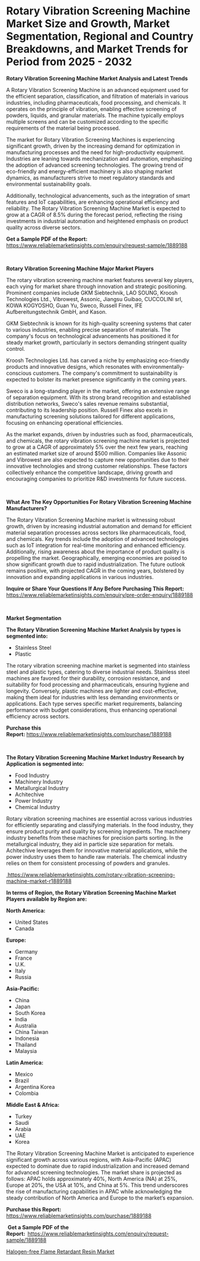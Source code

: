 <p><h1>Rotary Vibration Screening Machine Market Size and Growth, Market Segmentation, Regional and Country Breakdowns, and Market Trends for Period from 2025 -  2032</h1></p><p><strong>Rotary Vibration Screening Machine Market Analysis and Latest Trends</strong></p>
<p><p>A Rotary Vibration Screening Machine is an advanced equipment used for the efficient separation, classification, and filtration of materials in various industries, including pharmaceuticals, food processing, and chemicals. It operates on the principle of vibration, enabling effective screening of powders, liquids, and granular materials. The machine typically employs multiple screens and can be customized according to the specific requirements of the material being processed.</p><p>The market for Rotary Vibration Screening Machines is experiencing significant growth, driven by the increasing demand for optimization in manufacturing processes and the need for high-productivity equipment. Industries are leaning towards mechanization and automation, emphasizing the adoption of advanced screening technologies. The growing trend of eco-friendly and energy-efficient machinery is also shaping market dynamics, as manufacturers strive to meet regulatory standards and environmental sustainability goals.</p><p>Additionally, technological advancements, such as the integration of smart features and IoT capabilities, are enhancing operational efficiency and reliability. The Rotary Vibration Screening Machine Market is expected to grow at a CAGR of 8.5% during the forecast period, reflecting the rising investments in industrial automation and heightened emphasis on product quality across diverse sectors.</p></p>
<p><strong>Get a Sample PDF of the Report:&nbsp;</strong> <a href="https://www.reliablemarketinsights.com/enquiry/request-sample/1889188?utm_campaign=2012&utm_medium=2&utm_source=Github&utm_content=ia&utm_term=14012025&utm_id=rotary-vibration-screening-machine">https://www.reliablemarketinsights.com/enquiry/request-sample/1889188</a></p>
<p>&nbsp;</p>
<p><strong>Rotary Vibration Screening Machine Major Market Players</strong></p>
<p><p>The rotary vibration screening machine market features several key players, each vying for market share through innovation and strategic positioning. Prominent companies include GKM Siebtechnik, LAO SOUNG, Kroosh Technologies Ltd., Vibrowest, Assonic, Jiangsu Guibao, CUCCOLINI srl, KOWA KOGYOSHO, Guan Yu, Sweco, Russell Finex, IFE Aufbereitungstechnik GmbH, and Kason.</p><p>GKM Siebtechnik is known for its high-quality screening systems that cater to various industries, enabling precise separation of materials. The company's focus on technological advancements has positioned it for steady market growth, particularly in sectors demanding stringent quality control.</p><p>Kroosh Technologies Ltd. has carved a niche by emphasizing eco-friendly products and innovative designs, which resonates with environmentally-conscious customers. The company's commitment to sustainability is expected to bolster its market presence significantly in the coming years.</p><p>Sweco is a long-standing player in the market, offering an extensive range of separation equipment. With its strong brand recognition and established distribution networks, Sweco's sales revenue remains substantial, contributing to its leadership position. Russell Finex also excels in manufacturing screening solutions tailored for different applications, focusing on enhancing operational efficiencies.</p><p>As the market expands, driven by industries such as food, pharmaceuticals, and chemicals, the rotary vibration screening machine market is projected to grow at a CAGR of approximately 5% over the next few years, reaching an estimated market size of around $500 million. Companies like Assonic and Vibrowest are also expected to capture new opportunities due to their innovative technologies and strong customer relationships. These factors collectively enhance the competitive landscape, driving growth and encouraging companies to prioritize R&D investments for future success.</p></p>
<p>&nbsp;</p>
<p><strong>What Are The Key Opportunities For Rotary Vibration Screening Machine Manufacturers?</strong></p>
<p><p>The Rotary Vibration Screening Machine market is witnessing robust growth, driven by increasing industrial automation and demand for efficient material separation processes across sectors like pharmaceuticals, food, and chemicals. Key trends include the adoption of advanced technologies such as IoT integration for real-time monitoring and enhanced efficiency. Additionally, rising awareness about the importance of product quality is propelling the market. Geographically, emerging economies are poised to show significant growth due to rapid industrialization. The future outlook remains positive, with projected CAGR in the coming years, bolstered by innovation and expanding applications in various industries.</p></p>
<p><strong>Inquire or Share Your Questions If Any Before Purchasing This Report:</strong> <a href="https://www.reliablemarketinsights.com/enquiry/pre-order-enquiry/1889188?utm_campaign=2012&utm_medium=2&utm_source=Github&utm_content=ia&utm_term=14012025&utm_id=rotary-vibration-screening-machine">https://www.reliablemarketinsights.com/enquiry/pre-order-enquiry/1889188</a></p>
<p>&nbsp;</p>
<p><strong>Market Segmentation</strong></p>
<p><strong>The Rotary Vibration Screening Machine Market Analysis by types is segmented into:</strong></p>
<p><ul><li>Stainless Steel</li><li>Plastic</li></ul></p>
<p><p>The rotary vibration screening machine market is segmented into stainless steel and plastic types, catering to diverse industrial needs. Stainless steel machines are favored for their durability, corrosion resistance, and suitability for food processing and pharmaceuticals, ensuring hygiene and longevity. Conversely, plastic machines are lighter and cost-effective, making them ideal for industries with less demanding environments or applications. Each type serves specific market requirements, balancing performance with budget considerations, thus enhancing operational efficiency across sectors.</p></p>
<p><strong>Purchase this Report:&nbsp;</strong><a href="https://www.reliablemarketinsights.com/purchase/1889188?utm_campaign=2012&utm_medium=2&utm_source=Github&utm_content=ia&utm_term=14012025&utm_id=rotary-vibration-screening-machine">https://www.reliablemarketinsights.com/purchase/1889188</a></p>
<p>&nbsp;</p>
<p><strong>The Rotary Vibration Screening Machine Market Industry Research by Application is segmented into:</strong></p>
<p><ul><li>Food Industry</li><li>Machinery Industry</li><li>Metallurgical Industry</li><li>Achitechive</li><li>Power Industry</li><li>Chemical Industry</li></ul></p>
<p><p>Rotary vibration screening machines are essential across various industries for efficiently separating and classifying materials. In the food industry, they ensure product purity and quality by screening ingredients. The machinery industry benefits from these machines for precision parts sorting. In the metallurgical industry, they aid in particle size separation for metals. Achitechive leverages them for innovative material applications, while the power industry uses them to handle raw materials. The chemical industry relies on them for consistent processing of powders and granules.</p></p>
<p><a href="https://www.reliablemarketinsights.com/rotary-vibration-screening-machine-market-r1889188?utm_campaign=2012&utm_medium=2&utm_source=Github&utm_content=ia&utm_term=14012025&utm_id=rotary-vibration-screening-machine">&nbsp;https://www.reliablemarketinsights.com/rotary-vibration-screening-machine-market-r1889188</a></p>
<p><strong>In terms of Region, the Rotary Vibration Screening Machine Market Players available by Region are:</strong></p>
<p>
    <p> <strong> North America: </strong>
        <ul>
            <li>United States</li>
            <li>Canada</li>
        </ul>
        </p> 
    <p> <strong> Europe: </strong>
        <ul>
            <li>Germany</li>
            <li>France</li>
            <li>U.K.</li>
            <li>Italy</li>
            <li>Russia</li>
        </ul>
        </p> 
    <p> <strong> Asia-Pacific: </strong>
        <ul>
            <li>China</li>
            <li>Japan</li>
            <li>South Korea</li>
            <li>India</li>
            <li>Australia</li>
            <li>China Taiwan</li>
            <li>Indonesia</li>
            <li>Thailand</li>
            <li>Malaysia</li>
        </ul>
        </p> 
    <p> <strong> Latin America: </strong>
        <ul>
            <li>Mexico</li>
            <li>Brazil</li>
            <li>Argentina Korea</li>
            <li>Colombia</li>
        </ul>
        </p> 
    <p> <strong> Middle East & Africa: </strong>
        <ul>
            <li>Turkey</li>
            <li>Saudi</li>
            <li>Arabia</li>
            <li>UAE</li>
            <li>Korea</li>
        </ul>
    </p>
    </p>
<p><p>The Rotary Vibration Screening Machine Market is anticipated to experience significant growth across various regions, with Asia-Pacific (APAC) expected to dominate due to rapid industrialization and increased demand for advanced screening technologies. The market share is projected as follows: APAC holds approximately 40%, North America (NA) at 25%, Europe at 20%, the USA at 10%, and China at 5%. This trend underscores the rise of manufacturing capabilities in APAC while acknowledging the steady contribution of North America and Europe to the market’s expansion.</p></p>
<p><strong>Purchase this Report: </strong><a href="https://www.reliablemarketinsights.com/purchase/1889188?utm_campaign=2012&utm_medium=2&utm_source=Github&utm_content=ia&utm_term=14012025&utm_id=rotary-vibration-screening-machine">https://www.reliablemarketinsights.com/purchase/1889188</a></p>
<p>&nbsp;<strong>Get a Sample PDF of the Report:&nbsp;&nbsp;</strong><a href="https://www.reliablemarketinsights.com/enquiry/request-sample/1889188?utm_campaign=2012&utm_medium=2&utm_source=Github&utm_content=ia&utm_term=14012025&utm_id=rotary-vibration-screening-machine">https://www.reliablemarketinsights.com/enquiry/request-sample/1889188</a></p>
<p><strong></strong></p>
<p><p><a href="https://github.com/JakirUddin511/Market-Research-Report-List-1/blob/main/halogen-free-flame-retardant-resin-market.md?utm_campaign=2012&utm_medium=2&utm_source=Github&utm_content=ia&utm_term=14012025&utm_id=rotary-vibration-screening-machine">Halogen-free Flame Retardant Resin Market</a></p></p>